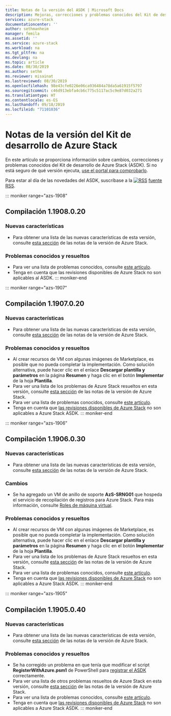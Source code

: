 ```yaml
---
title: Notas de la versión del ASDK | Microsoft Docs
description: Mejoras, correcciones y problemas conocidos del Kit de desarrollo de Azure Stack (ASDK).
services: azure-stack
documentationcenter: ''
author: sethmanheim
manager: femila
ms.assetid: ''
ms.service: azure-stack
ms.workload: na
ms.tgt_pltfrm: na
ms.devlang: na
ms.topic: article
ms.date: 08/30/2019
ms.author: sethm
ms.reviewer: misainat
ms.lastreviewed: 08/30/2019
ms.openlocfilehash: 98e43cfe0226e06ca936484a78da5a61915f5797
ms.sourcegitcommit: c46d913ebfa4cb6c775c5117ac5c9e87d032a271
ms.translationtype: HT
ms.contentlocale: es-ES
ms.lasthandoff: 09/18/2019
ms.locfileid: "71101036"
---
```

# <a name="asdk-release-notes"></a>Notas de la versión del Kit de desarrollo de Azure Stack

En este artículo se proporciona información sobre cambios, correcciones y problemas conocidos del Kit de desarrollo de Azure Stack (ASDK). Si no está seguro de qué versión ejecuta, [use el portal para comprobarlo](../operator/azure-stack-updates.md).

Para estar al día de las novedades del ASDK, suscríbase a la [![RSS](./media/asdk-release-notes/feed-icon-14x14.png)](https://docs.microsoft.com/api/search/rss?search=Azure+Stack+Development+Kit+release+notes&locale=en-us#) [fuente RSS](https://docs.microsoft.com/api/search/rss?search=Azure+Stack+Development+Kit+release+notes&locale=en-us#).

::: moniker range="azs-1908"
## <a name="build-11908020"></a>Compilación 1.1908.0.20

### <a name="new-features"></a>Nuevas características

- Para obtener una lista de las nuevas características de esta versión, consulte [esta sección](/azure-stack/operator/release-notes?view=azs-1908#whats-new-1908) de las notas de la versión de Azure Stack.

<!-- ### Changes -->

### <a name="fixed-and-known-issues"></a>Problemas conocidos y resueltos

<!-- - For a list of Azure Stack issues fixed in this release, see [this section](/azure-stack/operator/release-notes?view=azs-1908#fixes-1908) of the Azure Stack release notes. -->
- Para ver una lista de problemas conocidos, consulte [este artículo](/azure-stack/operator/known-issues?view=azs-1908).
- Tenga en cuenta que las revisiones disponibles de Azure Stack no son aplicables al ASDK.
::: moniker-end

::: moniker range="azs-1907"
## <a name="build-11907020"></a>Compilación 1.1907.0.20

### <a name="new-features"></a>Nuevas características

- Para obtener una lista de las nuevas características de esta versión, consulte [esta sección](/azure-stack/operator/release-notes?view=azs-1907#whats-in-this-update-1907) de las notas de la versión de Azure Stack.

<!-- ### Changes -->

### <a name="fixed-and-known-issues"></a>Problemas conocidos y resueltos

- Al crear recursos de VM con algunas imágenes de Marketplace, es posible que no pueda completar la implementación. Como solución alternativa, puede hacer clic en el enlace **Descargar plantilla y parámetros** en la página **Resumen** y haga clic en el botón **Implementar** de la hoja **Plantilla**.
- Para ver una lista de los problemas de Azure Stack resueltos en esta versión, consulte [esta sección](/azure-stack/operator/release-notes?view=azs-1907#fixes-1907) de las notas de la versión de Azure Stack.
- Para ver una lista de problemas conocidos, consulte [este artículo](/azure-stack/operator/known-issues?view=azs-1907).
- Tenga en cuenta que [las revisiones disponibles de Azure Stack](/azure-stack/operator/release-notes?view=azs-1907#hotfixes-1907) no son aplicables a Azure Stack ASDK.
::: moniker-end

::: moniker range="azs-1906"
## <a name="build-11906030"></a>Compilación 1.1906.0.30

### <a name="new-features"></a>Nuevas características

- Para obtener una lista de las nuevas características de esta versión, consulte [esta sección](/azure-stack/operator/release-notes?view=azs-1906#whats-in-this-update-1906) de las notas de la versión de Azure Stack.

### <a name="changes"></a>Cambios

- Se ha agregado un VM de anillo de soporte **AzS-SRNG01** que hospeda el servicio de recopilación de registros para Azure Stack. Para más información, consulte [Roles de máquina virtual](asdk-architecture.md).

### <a name="fixed-and-known-issues"></a>Problemas conocidos y resueltos

- Al crear recursos de VM con algunas imágenes de Marketplace, es posible que no pueda completar la implementación. Como solución alternativa, puede hacer clic en el enlace **Descargar plantilla y parámetros** en la página **Resumen** y haga clic en el botón **Implementar** de la hoja **Plantilla**.
- Para ver una lista de los problemas de Azure Stack resueltos en esta versión, consulte [esta sección](/azure-stack/operator/release-notes?view=azs-1906#fixes-1906) de las notas de la versión de Azure Stack.
- Para ver una lista de problemas conocidos, consulte [este artículo](/azure-stack/operator/known-issues?view=azs-1906).
- Tenga en cuenta que [las revisiones disponibles de Azure Stack](/azure-stack/operator/release-notes?view=azs-1906#hotfixes-1906) no son aplicables a Azure Stack ASDK.
::: moniker-end

::: moniker range="azs-1905"
## <a name="build-11905040"></a>Compilación 1.1905.0.40

<!-- ### Changes -->

### <a name="new-features"></a>Nuevas características

- Para obtener una lista de las nuevas características de esta versión, consulte [esta sección](/azure-stack/operator/release-notes?view=azs-1905#whats-in-this-update-1905) de las notas de la versión de Azure Stack.

### <a name="fixed-and-known-issues"></a>Problemas conocidos y resueltos

- Se ha corregido un problema en que tenía que modificar el script **RegisterWithAzure.psm1** de PowerShell para [registrar el ASDK](asdk-register.md) correctamente.
- Para ver una lista de otros problemas resueltos de Azure Stack en esta versión, consulte [esta sección](/azure-stack/operator/release-notes?view=azs-1905#fixes-1905) de las notas de la versión de Azure Stack.
- Para ver una lista de problemas conocidos, consulte [este artículo](/azure-stack/operator/known-issues?view=azs-1905).
- Tenga en cuenta que [las revisiones disponibles de Azure Stack](/azure-stack/operator/release-notes?view=azs-1905#hotfixes-1905) no son aplicables a Azure Stack ASDK.
::: moniker-end
